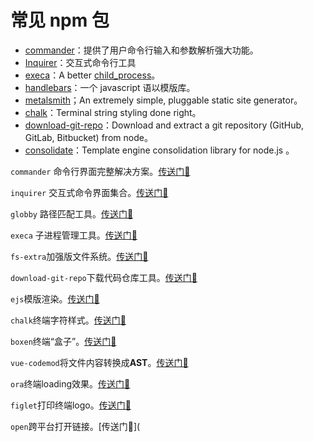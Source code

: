 # 常见 npm 包

- [commander](https://link.juejin.cn?target=https%3A%2F%2Fgithub.com%2Ftj%2Fcommander.js)：提供了用户命令行输入和参数解析强大功能。
- [Inquirer](https://link.juejin.cn?target=https%3A%2F%2Fgithub.com%2FSBoudrias%2FInquirer.js)：交互式命令行工具
- [execa](https://link.juejin.cn?target=https%3A%2F%2Fgithub.com%2Fsindresorhus%2Fexeca)：A better [child_process](https://link.juejin.cn?target=https%3A%2F%2Fnodejs.org%2Fapi%2Fchild_process.html)。
- [handlebars](https://link.juejin.cn?target=https%3A%2F%2Fgithub.com%2Fwycats%2Fhandlebars.js)：一个 javascript 语以模版库。
- [metalsmith](https://link.juejin.cn?target=https%3A%2F%2Fgithub.com%2Fsegmentio%2Fmetalsmith)；An extremely simple, pluggable static site generator。
- [chalk](https://link.juejin.cn?target=https%3A%2F%2Fgithub.com%2Fchalk%2Fchalk)：Terminal string styling done right。
- [download-git-repo](https://link.juejin.cn?target=https%3A%2F%2Fgithub.com%2Fflipxfx%2Fdownload-git-repo)：Download and extract a git repository (GitHub, GitLab, Bitbucket) from node。
- [consolidate](https://link.juejin.cn?target=https%3A%2F%2Fgithub.com%2Ftj%2Fconsolidate.js)：Template engine consolidation library for node.js 。

`commander` 命令行界面完整解决方案。[传送门🚪](https://link.juejin.cn?target=https%3A%2F%2Fgithub.com%2Ftj%2Fcommander.js%2Fblob%2FHEAD%2FReadme_zh-CN.md)

`inquirer` 交互式命令界面集合。[传送门🚪](https://link.juejin.cn?target=https%3A%2F%2Fgithub.com%2FSBoudrias%2FInquirer.js%23readme)

`globby` 路径匹配工具。[传送门🚪](https://link.juejin.cn?target=https%3A%2F%2Fgithub.com%2Fsindresorhus%2Fglobby%23readme)

`execa` 子进程管理工具。[传送门🚪](https://link.juejin.cn?target=https%3A%2F%2Fgithub.com%2Fsindresorhus%2Fexeca%23readme)

`fs-extra`加强版文件系统。[传送门🚪](https://link.juejin.cn?target=https%3A%2F%2Fgithub.com%2Fjprichardson%2Fnode-fs-extra)

`download-git-repo`下载代码仓库工具。[传送门🚪](https://link.juejin.cn?target=https%3A%2F%2Fgitlab.com%2Fflippidippi%2Fdownload-git-repo%23readme)

`ejs`模版渲染。[传送门🚪](https://link.juejin.cn?target=https%3A%2F%2Fgithub.com%2Fmde%2Fejs)

`chalk`终端字符样式。[传送门🚪](https://link.juejin.cn?target=https%3A%2F%2Fgithub.com%2Fchalk%2Fchalk%23readme)

`boxen`终端“盒子”。[传送门🚪](https://link.juejin.cn?target=https%3A%2F%2Fgithub.com%2Fsindresorhus%2Fboxen%23readme)

`vue-codemod`将文件内容转换成**AST**。[传送门🚪](https://link.juejin.cn?target=https%3A%2F%2Fgithub.com%2Fvuejs%2Fvue-codemod%23readme)

`ora`终端loading效果。[传送门🚪](https://link.juejin.cn?target=https%3A%2F%2Fgithub.com%2Fsindresorhus%2Fora%23readme)

`figlet`打印终端logo。[传送门🚪](https://link.juejin.cn?target=https%3A%2F%2Fgithub.com%2Fpatorjk%2Ffiglet.js%23readme)

`open`跨平台打开链接。[传送门🚪](
